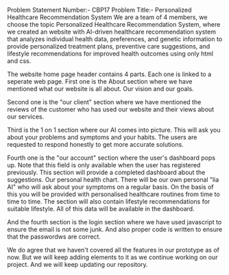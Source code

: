 Problem Statement Number:- CBP17
Problem Title:- Personalized Healthcare Recommendation System
We are a team of 4 members, we choose the topic Personalized Healthcare Recommendation System,
where we created an website with AI-driven healthcare recommendation system that analyzes individual health data, preferences, and genetic information to provide personalized treatment plans, preventive care suggestions, and lifestyle recommendations for improved health outcomes using only html and css.

The website home page header contains 4 parts. Each one is linked to a seperate web page.
First one is the About section where we have mentioned what our website is all about. Our vision and our goals.

Second one is the "our client" section where we have mentioned the reviews of the customer who has used our website and their views about our services.

Third is the 1 on 1 section where our AI comes into picture. This will ask you about your problems and symptoms and your habits. The users are requested to respond honestly 
to get more accurate solutions.

Fourth one is the "our account" section where the user's dashboard pops up. Note that this field is only available when the user has registered previously. This section will provide a completed dashboard about the suggestions. Our personal health chart. There will be our own personal "lia AI" who will ask about your symptoms on a regular basis. On the basis of this you will be provided with personalised healthcare routines from time to time to time. The section will also contain lifestyle recommendations for suitable lifestyle. All of this data will be available in the dashboard.

And the fourth section is the login section where we have used javascript to ensure the email is not some junk. And also proper code is written to ensure that the passwordws are correct.

We do agree that we haven't covered all the features in our prototype as of now. But we will keep adding elements to it as we continue working on our project. 
And we will keep updating our repository.
